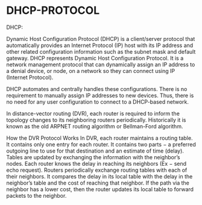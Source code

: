 # DHCP-PROTOCOL
DHCP:

Dynamic Host Configuration Protocol (DHCP) is a client/server protocol that automatically provides an Internet Protocol (IP) host with its IP address and other related configuration information such as the subnet mask and default gateway.
DHCP represents Dynamic Host Configuration Protocol. It is a network management protocol that can dynamically assign an IP address to a denial device, or node, on a network so they can connect using IP (Internet Protocol).

DHCP automates and centrally handles these configurations. There is no requirement to manually assign IP addresses to new devices. Thus, there is no need for any user configuration to connect to a DHCP-based network.

In distance-vector routing (DVR), each router is required to inform the topology changes to its neighboring routers periodically. Historically it is known as the old ARPNET routing algorithm or Bellman-Ford algorithm.

How the DVR Protocol Works
In DVR, each router maintains a routing table. It contains only one entry for each router. It contains two parts − a preferred outgoing line to use for that destination and an estimate of time (delay). Tables are updated by exchanging the information with the neighbor’s nodes.
Each router knows the delay in reaching its neighbors (Ex − send echo request).
Routers periodically exchange routing tables with each of their neighbors.
It compares the delay in its local table with the delay in the neighbor’s table and the cost of reaching that neighbor.
If the path via the neighbor has a lower cost, then the router updates its local table to forward packets to the neighbor.
